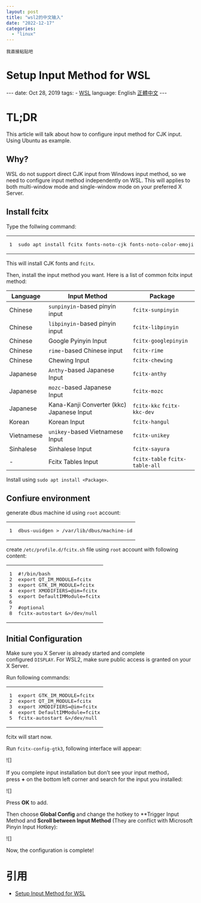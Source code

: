 ```yaml
---
layout: post
title: "wsl2的中文输入"
date: "2022-12-17"
categories: 
  - "linux"
---
```


```
我直接粘贴吧
```

# Setup Input Method for WSL

\--- date: Oct 28, 2019 tags: - [WSL](https://patrickwu.space/tags/WSL/) language: English [正體中文](https://patrickwu.space/2019/10/28/wsl-fcitx-setup-cn/) ---

# TL;DR

This article will talk about how to configure input method for CJK input. Using Ubuntu as example.

## Why?

WSL do not support direct CJK input from Windows input method, so we need to configure input method independently on WSL. This will applies to both multi-window mode and single-window mode on your preferred X Server.

## Install fcitx

Type the follwing command:

<table><tbody><tr><td class="gutter"><pre><span class="line">1</span></pre></td><td class="code"><pre><span class="line">sudo apt install fcitx fonts-noto-cjk fonts-noto-color-emoji dbus-x11</span></pre></td></tr></tbody></table>

This will install CJK fonts and `fcitx`.

Then, install the input method you want. Here is a list of common fcitx input method:

| Language | Input Method | Package |
| --- | --- | --- |
| Chinese | `sunpinyin`\-based pinyin input | `fcitx-sunpinyin` |
| Chinese | `libpinyin`\-based pinyin input | `fcitx-libpinyin` |
| Chinese | Google Pyinyin Input | `fcitx-googlepinyin` |
| Chinese | `rime`\-based Chinese input | `fcitx-rime` |
| Chinese | Chewing Input | `fcitx-chewing` |
| Japanese | `Anthy`\-based Japanese Input | `fcitx-anthy` |
| Japanese | `mozc`\-based Japanese Input | `fcitx-mozc` |
| Japanese | Kana-Kanji Converter (kkc) Japanese Input | `fcitx-kkc` `fcitx-kkc-dev` |
| Korean | Korean Input | `fcitx-hangul` |
| Vietnamese | `unikey`\-based Vietnamese Input | `fcitx-unikey` |
| Sinhalese | Sinhalese Input | `fcitx-sayura` |
| \- | Fcitx Tables Input | `fcitx-table` `fcitx-table-all` |

Install using `sudo apt install <Package>`.

## Confiure environment

generate dbus machine id using `root` account:

<table><tbody><tr><td class="gutter"><pre><span class="line">1</span></pre></td><td class="code"><pre><span class="line">dbus-uuidgen &gt; /var/lib/dbus/machine-id</span></pre></td></tr></tbody></table>

create `/etc/profile.d/fcitx.sh` file using `root` account with following content:

<table><tbody><tr><td class="gutter"><pre><span class="line">1</span>
<span class="line">2</span>
<span class="line">3</span>
<span class="line">4</span>
<span class="line">5</span>
<span class="line">6</span>
<span class="line">7</span>
<span class="line">8</span></pre></td><td class="code"><pre><span class="line"><span class="meta prompt_">#</span><span class="language-bash">!/bin/bash</span></span>
<span class="line">export QT_IM_MODULE=fcitx</span>
<span class="line">export GTK_IM_MODULE=fcitx</span>
<span class="line">export XMODIFIERS=@im=fcitx</span>
<span class="line">export DefaultIMModule=fcitx</span>
<div></div>
<span class="line"><span class="meta prompt_">#</span><span class="language-bash">optional</span></span>
<span class="line">fcitx-autostart &amp;&gt;/dev/null</span></pre></td></tr></tbody></table>

## Initial Configuration

Make sure you X Server is already started and complete configured `DISPLAY`. For WSL2, make sure public access is granted on your X Server.

Run following commands:

<table><tbody><tr><td class="gutter"><pre><span class="line">1</span>
<span class="line">2</span>
<span class="line">3</span>
<span class="line">4</span>
<span class="line">5</span></pre></td><td class="code"><pre><span class="line">export GTK_IM_MODULE=fcitx</span>
<span class="line">export QT_IM_MODULE=fcitx</span>
<span class="line">export XMODIFIERS=@im=fcitx</span>
<span class="line">export DefaultIMModule=fcitx</span>
<span class="line">fcitx-autostart &amp;&gt;/dev/null</span></pre></td></tr></tbody></table>

fcitx will start now.

Run `fcitx-config-gtk3`, following interface will appear:

![]

If you complete input installation but don’t see your input method，press **+** on the bottom left corner and search for the input you installed:

![]

Press **OK** to add.

Then choose **Global Config** and change the hotkey to \*\*Trigger Input Method and **Scroll between Input Method** (They are conflict with Microsoft Pinyin Input Hotkey):

![]

Now, the configuration is complete!

# 引用

- [Setup Input Method for WSL](https://patrickwu.space/2019/10/28/wsl-fcitx-setup/)
